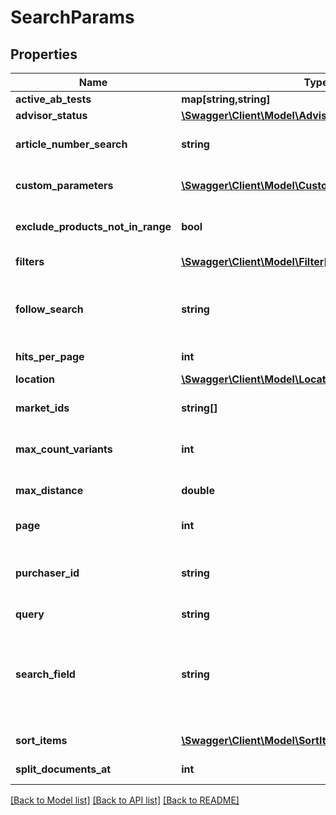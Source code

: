 # SearchParams

## Properties
Name | Type | Description | Notes
------------ | ------------- | ------------- | -------------
**active_ab_tests** | **map[string,string]** | The active ab tests variants. | [optional] 
**advisor_status** | [**\Swagger\Client\Model\AdvisorCampaignStatusHolder**](AdvisorCampaignStatusHolder.md) |  | [optional] 
**article_number_search** | **string** | Specifies if the search term should be interpreted as article number. | [optional] 
**custom_parameters** | [**\Swagger\Client\Model\CustomParameter[]**](CustomParameter.md) | May be used to provide custom parameters, such as for custom classes. | [optional] 
**exclude_products_not_in_range** | **bool** | Overrides the excludeProductsNotInRange setting for the geo search. | [optional] 
**filters** | [**\Swagger\Client\Model\Filter[]**](Filter.md) | The filters to limit the search result. | [optional] 
**follow_search** | **string** | Optional request linking param from a previous search result or search param object. Can improve request performance. | [optional] 
**hits_per_page** | **int** | Number of products on a single page. | [optional] 
**location** | [**\Swagger\Client\Model\Location**](Location.md) |  | [optional] 
**market_ids** | **string[]** | Only show products that have values for these market IDs. | [optional] 
**max_count_variants** | **int** | Defines the maximum number of variants to be returned in the result. | [optional] 
**max_distance** | **double** | Overrides the maximum distance setting for the geo search. | [optional] 
**page** | **int** | The page to be requested within the search result. | [optional] 
**purchaser_id** | **string** | The ID of the purchaser. This ID is only needed if the &#x27;customer specific pricing&#x27; module is activated. Otherwise it will be ignored. | [optional] 
**query** | **string** | The search term. | 
**search_field** | **string** | If set, the search term will be looked for only in the given field. Otherwise all searchable fields will be considered (for article number searches, all fields marked as containing article numbers). | [optional] 
**sort_items** | [**\Swagger\Client\Model\SortItem[]**](SortItem.md) | Specifies the sort order for the search result. | [optional] 
**split_documents_at** | **int** | Threshold for variant splitting of documents. | [optional] 

[[Back to Model list]](../../README.md#documentation-for-models) [[Back to API list]](../../README.md#documentation-for-api-endpoints) [[Back to README]](../../README.md)

